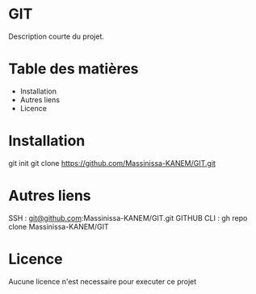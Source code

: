 # GIT

Description courte du projet.

# Table des matières

- Installation
- Autres liens
- Licence

# Installation

git init
git clone https://github.com/Massinissa-KANEM/GIT.git

# Autres liens

SSH : git@github.com:Massinissa-KANEM/GIT.git
GITHUB CLI : gh repo clone Massinissa-KANEM/GIT

# Licence

Aucune licence n'est necessaire pour executer ce projet